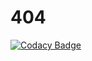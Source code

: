 # 404
[![Codacy Badge](https://api.codacy.com/project/badge/Grade/a263b09833794e12bbceedd5f5828570)](https://app.codacy.com/gh/alexandereric995/404?utm_source=github.com&utm_medium=referral&utm_content=alexandereric995/404&utm_campaign=Badge_Grade_Settings)